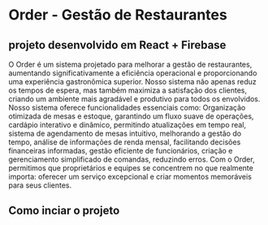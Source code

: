 # Order - Gestão de Restaurantes
## projeto desenvolvido em React + Firebase

O Order é um sistema projetado para melhorar a gestão de restaurantes, aumentando significativamente a eficiência operacional e proporcionando uma experiência gastronômica superior. Nosso sistema não apenas reduz os tempos de espera, mas também maximiza a satisfação dos clientes, criando um ambiente mais agradável e produtivo para todos os envolvidos. 
Nosso sistema oferece funcionalidades essenciais como: Organização otimizada de mesas e estoque, garantindo um fluxo suave de operações, cardápio interativo e dinâmico, permitindo atualizações em tempo real, sistema de agendamento de mesas intuitivo, melhorando a gestão do tempo, análise de informações de renda mensal, facilitando decisões financeiras informadas, gestão eficiente de funcionários, criação e gerenciamento simplificado de comandas, reduzindo erros.
Com o Order, permitimos que proprietários e equipes se concentrem no que realmente importa: oferecer um serviço excepcional e criar momentos memoráveis para seus clientes.




## Como inciar o projeto

